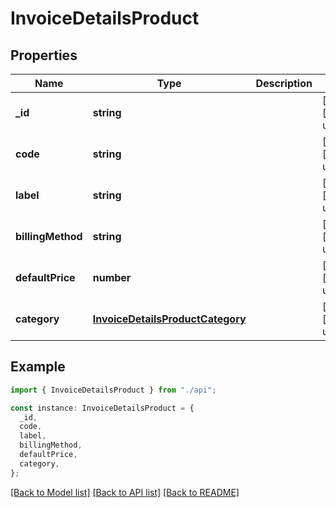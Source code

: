 # InvoiceDetailsProduct

## Properties

| Name              | Type                                                                  | Description | Notes                             |
| ----------------- | --------------------------------------------------------------------- | ----------- | --------------------------------- |
| **\_id**          | **string**                                                            |             | [optional] [default to undefined] |
| **code**          | **string**                                                            |             | [optional] [default to undefined] |
| **label**         | **string**                                                            |             | [optional] [default to undefined] |
| **billingMethod** | **string**                                                            |             | [optional] [default to undefined] |
| **defaultPrice**  | **number**                                                            |             | [optional] [default to undefined] |
| **category**      | [**InvoiceDetailsProductCategory**](InvoiceDetailsProductCategory.md) |             | [optional] [default to undefined] |

## Example

```typescript
import { InvoiceDetailsProduct } from "./api";

const instance: InvoiceDetailsProduct = {
  _id,
  code,
  label,
  billingMethod,
  defaultPrice,
  category,
};
```

[[Back to Model list]](../README.md#documentation-for-models) [[Back to API list]](../README.md#documentation-for-api-endpoints) [[Back to README]](../README.md)
